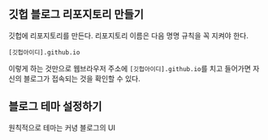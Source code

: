 ## 깃헙 블로그 리포지토리 만들기

깃헙에 리포지토리를 만든다. 리포지토리 이름은 다음 명명 규칙을 꼭 지켜야 한다. 

```
[깃헙아이디].github.io
```

이렇게 하는 것만으로 웹브라우저 주소에 `[깃헙아이디].github.io`를 치고 들어가면 자신의 블로그가 접속되는 것을 확인할 수 있다.

## 블로그 테마 설정하기

원칙적으로 테마는 커녕 블로그의 UI